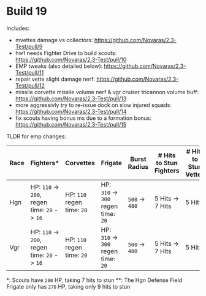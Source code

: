 # Build 19

Includes:
- mvettes damage vs collectors: https://github.com/Novaras/2.3-Test/pull/9
- hw1 needs Fighter Drive to build scouts: https://github.com/Novaras/2.3-Test/pull/10
- EMP tweaks (also detailed below): https://github.com/Novaras/2.3-Test/pull/11
- repair vette slight damage nerf: https://github.com/Novaras/2.3-Test/pull/12
- missile corvette missile volume nerf & vgr cruiser tricannon volume buff: https://github.com/Novaras/2.3-Test/pull/13
- more aggressivly try to re-issue dock on slow injured squads: https://github.com/Novaras/2.3-Test/pull/14
- fix scouts having bonus ms due to a formation bonus: https://github.com/Novaras/2.3-Test/pull/15

TLDR for emp changes:

| Race | Fighters\*                                   | Corvettes                  | Frigate                             | Burst Radius   | # Hits to Stun Fighters | # Hits to Stun Vettes | # Hits to Stun Frigates\*\* |
|------|----------------------------------------------|----------------------------|-------------------------------------|----------------|-------------------------|-----------------------|-----------------------------|
| Hgn  | HP: `110` -> `200`, regen time: `20` -> `16` | HP: `110` regen time: `20` | HP: `310` -> `300` regen time: `20` | `500` -> `480` | 5 Hits -> 7 Hits        | 5 Hits                | 11 Hits -> 10 Hits          |
| Vgr  | HP: `110` -> `200`, regen time: `20` -> `16` | HP: `110` regen time: `20` | HP: `310` -> `300` regen time: `20` | `500` -> `480` | 5 Hits -> 7 Hits        | 5 Hits                | 11 Hits -> 10 Hits          |

\*: Scouts have `200` HP, taking 7 hits to stun
\*\*: The Hgn Defense Field Frigate only has `270` HP, taking only 9 hits to stun
